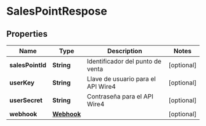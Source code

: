 # SalesPointRespose

## Properties
Name | Type | Description | Notes
------------ | ------------- | ------------- | -------------
**salesPointId** | **String** | Identificador del punto de venta |  [optional]
**userKey** | **String** | Llave de usuario para el API Wire4 |  [optional]
**userSecret** | **String** | Contraseña para el API Wire4 |  [optional]
**webhook** | [**Webhook**](Webhook.md) |  |  [optional]
